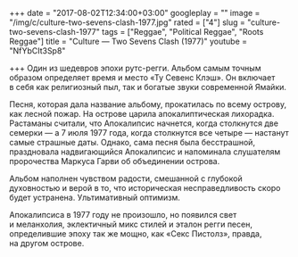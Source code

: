 +++
date = "2017-08-02T12:34:00+03:00"
googleplay = ""
image = "/img/c/culture-two-sevens-clash-1977.jpg"
rated = ["4"]
slug = "culture-two-sevens-clash-1977"
tags = ["Reggae", "Political Reggae", "Roots Reggae"]
title = "Culture — Two Sevens Clash (1977)"
youtube = "NfYbCIt3Sp8"

+++
Один из шедевров эпохи рутс-регги. Альбом самым точным образом определяет время и место «Ту Севенс Клэш». Он включает в себя как религиозный пыл, так и богатые звуки современной Ямайки.

Песня, которая дала название альбому, прокатилась по всему острову, как лесной пожар. На острове царила апокалиптическая лихорадка. Растаманы считали, что Апокалипсис начнется, когда столкнутся две семерки — а 7 июля 1977 года, когда столкнутся все четыре — настанут самые страшные даты. Однако, сама песня была бесстрашной, праздновала надвигающийся Апокалипсис и напоминала слушателям пророчества Маркуса Гарви об объединении острова.

Альбом наполнен чувством радости, смешанной с глубокой духовностью и верой в то, что историческая несправедливость скоро будет устранена. Ультимативный оптимизм.

Апокалипсиса в 1977 году не произошло, но появился свет и меланхолия, эклектичный микс стилей и эталон регги песен, определившие эпоху так же мощно, как «Секс Пистолз», правда, на другом острове.